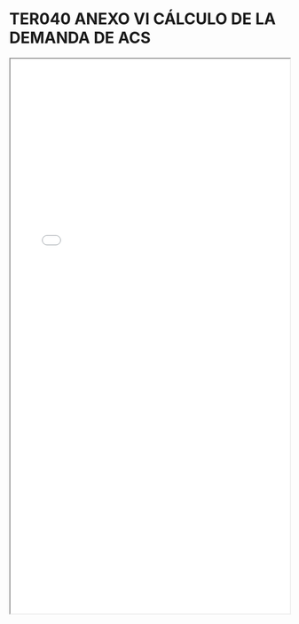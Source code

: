 
# TER040 ANEXO VI CÁLCULO DE LA DEMANDA DE ACS

<iframe src="../TER040 ANEXO VI CÁLCULO DE LA DEMANDA DE ACS.pdf" width="100%" height="1000px"></iframe>

